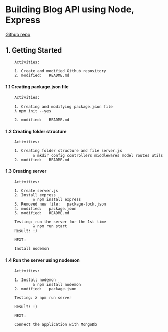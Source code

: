 # Building Blog API using Node, Express
[Github repo](https://github.com/gurnitha/node-blog-api)


## 1. Getting Started

        Activities:

        1. Create and modified Github repository
        2. modified:   README.md


#### 1.1  Creating package.json file

        Activities:

        1. Creating and modifying package.json file
        λ npm init --yes

        2. modified:   README.md


#### 1.2  Creating folder structure

        Activities:

        1. Creating folder structure and file server.js
                λ mkdir config controllers middlewares model routes utils
        2. modified:   README.md


#### 1.3  Creating server

        Activities:

        1. Create server.js
        2. Install express
                λ npm install express
        3. Removed new file:   package-lock.json
        4. modified:   package.json
        5. modified:   README.md

        Testing: run the server for the 1st time 
                λ npm run start
        Result: :)

        NEXT: 

        Install nodemon


#### 1.4  Run the server using nodemon

        Activities:

        1. Install nodemon
                λ npm install nodemon
        2. modified:   package.json

        Testing: λ npm run server

        Result: :)

        NEXT: 

        Connect the application with MongoDb
